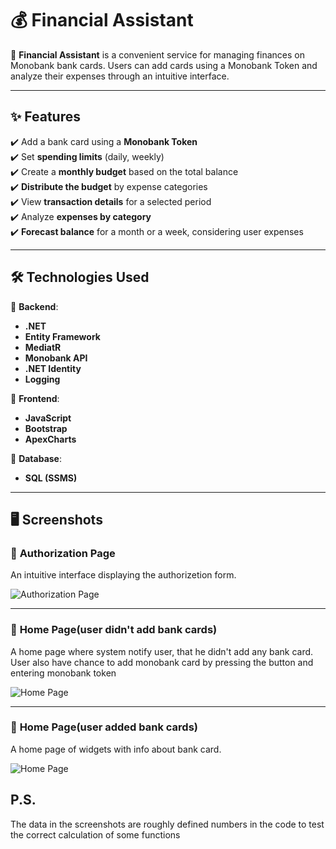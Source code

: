 # 💰 Financial Assistant  

📌 **Financial Assistant** is a convenient service for managing finances on Monobank bank cards. Users can add cards using a Monobank Token and analyze their expenses through an intuitive interface.  

---

## ✨ Features  

✔️ Add a bank card using a **Monobank Token**  
✔️ Set **spending limits** (daily, weekly)  
✔️ Create a **monthly budget** based on the total balance  
✔️ **Distribute the budget** by expense categories  
✔️ View **transaction details** for a selected period  
✔️ Analyze **expenses by category**  
✔️ **Forecast balance** for a month or a week, considering user expenses  

---

## 🛠️ Technologies Used  

🔹 **Backend**:  
- **.NET**
- **Entity Framework**  
- **MediatR**  
- **Monobank API**  
- **.NET Identity**
- **Logging**

🔹 **Frontend**:  
- **JavaScript**  
- **Bootstrap**  
- **ApexCharts**  

🔹 **Database**:  
- **SQL (SSMS)**  

---

## 🖥️ Screenshots  

### 🔹 **Authorization Page**  
An intuitive interface displaying the authorizetion form.  

![Authorization Page](https://github.com/user-attachments/assets/18f25b03-dd8c-49a6-a3d6-31f992e8d25d)  

---

### 🔹 **Home Page(user didn't add bank cards)**  
A home page where system notify user, that he didn't add any bank card. User also have chance to add monobank card by pressing the button and entering monobank token

![Home Page](https://github.com/user-attachments/assets/5142cbb7-de77-4851-af3d-38a6d7b8a84e)

---

### 🔹 **Home Page(user added bank cards)**  
A home page of widgets with info about bank card.

![Home Page](https://github.com/user-attachments/assets/5aebfdc8-6713-4728-b092-b6a6884442e5)



## P.S.
The data in the screenshots are roughly defined numbers in the code to test the correct calculation of some functions
